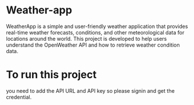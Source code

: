# Weather-app
WeatherApp is a simple and user-friendly weather application that provides real-time weather forecasts, conditions, and other meteorological data for locations around the world. This project is developed to help users understand the OpenWeather API and how to retrieve weather condition data.

# To run this project
you need to add the API URL and API key so please signin and get the credential.
